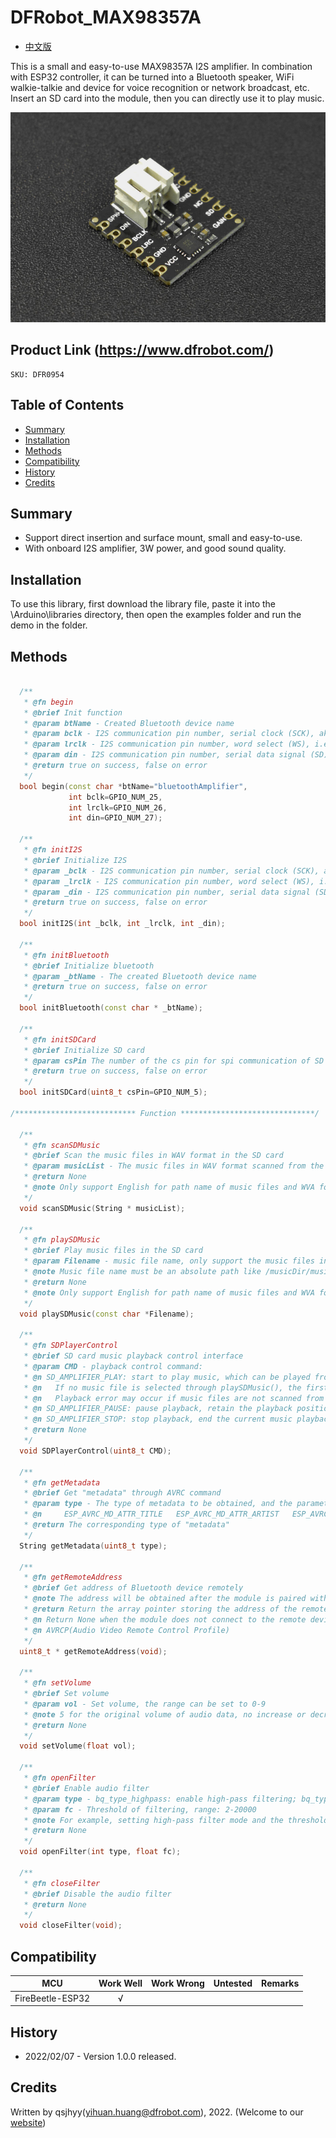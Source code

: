 # DFRobot_MAX98357A
* [中文版](./README_CN.md)

This is a small and easy-to-use MAX98357A I2S amplifier. In combination with ESP32 controller, it can be turned into a Bluetooth speaker, WiFi walkie-talkie and device for voice recognition or network broadcast, etc. Insert an SD card into the module, then you can directly use it to play music. 


![产品实物图](./resources/images/MAX98357A.png)


## Product Link (https://www.dfrobot.com/)
    SKU: DFR0954


## Table of Contents

* [Summary](#summary)
* [Installation](#installation)
* [Methods](#methods)
* [Compatibility](#compatibility)
* [History](#history)
* [Credits](#credits)


## Summary

* Support direct insertion and surface mount, small and easy-to-use.
* With onboard I2S amplifier, 3W power, and good sound quality.


## Installation

To use this library, first download the library file, paste it into the \Arduino\libraries directory, then open the examples folder and run the demo in the folder.


## Methods

```C++

  /**
   * @fn begin
   * @brief Init function
   * @param btName - Created Bluetooth device name
   * @param bclk - I2S communication pin number, serial clock (SCK), aka bit clock (BCK)
   * @param lrclk - I2S communication pin number, word select (WS), i.e. command (channel) select, used to switch between left and right channel data
   * @param din - I2S communication pin number, serial data signal (SD), used to transmit audio data in two's complement format
   * @return true on success, false on error
   */
  bool begin(const char *btName="bluetoothAmplifier", 
             int bclk=GPIO_NUM_25, 
             int lrclk=GPIO_NUM_26, 
             int din=GPIO_NUM_27);

  /**
   * @fn initI2S
   * @brief Initialize I2S
   * @param _bclk - I2S communication pin number, serial clock (SCK), aka bit clock (BCK)
   * @param _lrclk - I2S communication pin number, word select (WS), i.e. command (channel) select, used to switch between left and right channel data
   * @param _din - I2S communication pin number, serial data signal (SD), used to transmit audio data in two's complement format
   * @return true on success, false on error
   */
  bool initI2S(int _bclk, int _lrclk, int _din);

  /**
   * @fn initBluetooth
   * @brief Initialize bluetooth
   * @param _btName - The created Bluetooth device name
   * @return true on success, false on error
   */
  bool initBluetooth(const char * _btName);

  /**
   * @fn initSDCard
   * @brief Initialize SD card
   * @param csPin The number of the cs pin for spi communication of SD card module
   * @return true on success, false on error
   */
  bool initSDCard(uint8_t csPin=GPIO_NUM_5);

/*************************** Function ******************************/

  /**
   * @fn scanSDMusic
   * @brief Scan the music files in WAV format in the SD card
   * @param musicList - The music files in WAV format scanned from the SD card. Type: character string array.
   * @return None
   * @note Only support English for path name of music files and WVA for their format currently.
   */
  void scanSDMusic(String * musicList);

  /**
   * @fn playSDMusic
   * @brief Play music files in the SD card
   * @param Filename - music file name, only support the music files in .wav format currently
   * @note Music file name must be an absolute path like /musicDir/music.wav
   * @return None
   * @note Only support English for path name of music files and WVA for their format currently.
   */
  void playSDMusic(const char *Filename);

  /**
   * @fn SDPlayerControl
   * @brief SD card music playback control interface
   * @param CMD - playback control command: 
   * @n SD_AMPLIFIER_PLAY: start to play music, which can be played from the position where you paused before
   * @n   If no music file is selected through playSDMusic(), the first one in the playlist will be played by default.
   * @n   Playback error may occur if music files are not scanned from SD card in the correct format (only support English for path name of music files and WVA for their format currently)
   * @n SD_AMPLIFIER_PAUSE: pause playback, retain the playback position of the current music file
   * @n SD_AMPLIFIER_STOP: stop playback, end the current music playback
   * @return None
   */
  void SDPlayerControl(uint8_t CMD);

  /**
   * @fn getMetadata
   * @brief Get "metadata" through AVRC command
   * @param type - The type of metadata to be obtained, and the parameters currently supported: 
   * @n     ESP_AVRC_MD_ATTR_TITLE   ESP_AVRC_MD_ATTR_ARTIST   ESP_AVRC_MD_ATTR_ALBUM
   * @return The corresponding type of "metadata"
   */
  String getMetadata(uint8_t type);

  /**
   * @fn getRemoteAddress
   * @brief Get address of Bluetooth device remotely
   * @note The address will be obtained after the module is paired with the remote Bluetooth device and successfully communicates with it based on the Bluetooth AVRCP protocol.
   * @return Return the array pointer storing the address of the remote Bluetooth device
   * @n Return None when the module does not connect to the remote device or failed to communicate with it based on the Bluetooth AVRCP protocol.
   * @n AVRCP(Audio Video Remote Control Profile)
   */
  uint8_t * getRemoteAddress(void);

  /**
   * @fn setVolume
   * @brief Set volume
   * @param vol - Set volume, the range can be set to 0-9
   * @note 5 for the original volume of audio data, no increase or decrease
   * @return None
   */
  void setVolume(float vol);

  /**
   * @fn openFilter
   * @brief Enable audio filter
   * @param type - bq_type_highpass: enable high-pass filtering; bq_type_lowpass: enable low-pass filtering
   * @param fc - Threshold of filtering, range: 2-20000
   * @note For example, setting high-pass filter mode and the threshold of 500 indicates to filter out the audio signal below 500; high-pass filter and low-pass filter will work simultaneously.
   * @return None
   */
  void openFilter(int type, float fc);

  /**
   * @fn closeFilter
   * @brief Disable the audio filter
   * @return None
   */
  void closeFilter(void);

```


## Compatibility

MCU                | Work Well    | Work Wrong   | Untested    | Remarks
------------------ | :----------: | :----------: | :---------: | :----:
FireBeetle-ESP32   |      √       |              |             |


## History

- 2022/02/07 - Version 1.0.0 released.


## Credits

Written by qsjhyy(yihuan.huang@dfrobot.com), 2022. (Welcome to our [website](https://www.dfrobot.com/))

